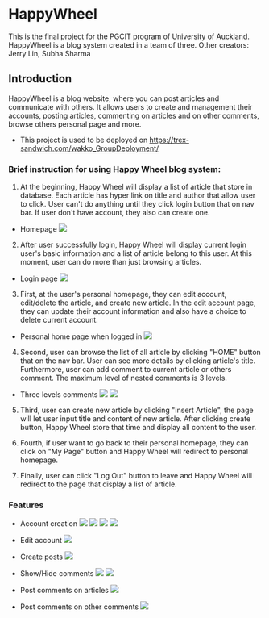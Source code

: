 # HappyWheel
This is the final project for the PGCIT program of University of Auckland. HappyWheel is a blog system created in a team of three. Other creators: Jerry Lin, Subha Sharma
## Introduction
HappyWheel is a blog website, where you can post articles and communicate with others. It allows users to create and management their accounts, posting articles, commenting on articles and on other comments, browse others personal page and more. 

-  This project is used to be deployed on https://trex-sandwich.com/wakko_GroupDeployment/

### Brief instruction for using Happy Wheel blog system:

1. At the beginning, Happy Wheel will display a list of article that store in database. Each article has hyper link on title and author that allow user to click. User can't do anything until they click login button that on nav bar. If user don't have account, they also can create one.
  
- Homepage
![](./screenshots/homepage.png)
    
2. After user successfully login, Happy Wheel will display current login user's basic information and a list of article belong to this user. At this moment, user can do more than just browsing articles.
  
- Login page
![](./screenshots/login%20page.png)
  
3. First, at the user's personal homepage, they can edit account, edit/delete the article, and create new article. In the edit account page, they can update their account information and also have a choice to delete current account.
    
- Personal home page when logged in 
![](./screenshots/Personal%20home%20page%20when%20logged%20in.png)
  
4. Second, user can browse the list of all article by clicking "HOME" button that on the nav bar. User can see more details by clicking article's title. Furthermore, user can add comment to current article or others comment. The maximum level of nested comments is 3 levels.

- Three levels comments
![](./screenshots/Three%20levels%20comments1.png)
![](./screenshots/Three%20levels%20comments2.png)

    
5. Third, user can create new article by clicking "Insert Article", the page will let user input title and content of new article. After clicking create button, Happy Wheel store that time and display all content to the user.
    
6. Fourth, if user want to go back to their personal homepage, they can click on "My Page" button and Happy Wheel will redirect to personal homepage.
    
7. Finally, user can click "Log Out" button to leave and Happy Wheel will redirect to the page that display a list of article.
  
### Features
- Account creation
![](./screenshots/Account%20creation%201.png)
![](./screenshots/Account%20creation2.png)
![](./screenshots/Account%20creation3.png)
![](./screenshots/Account%20creation4.png)
  
- Edit account
![](./screenshots/edit%20account.png)
  
- Create posts
![](./screenshots/post.png)
  
- Show/Hide comments
![](./screenshots/show%20comments.png)
![](./screenshots/hide%20comments.png)

- Post comments on articles
![](./screenshots/comments%20on%20articles.png)
  
- Post comments on other comments
![](./screenshots/comments%20on%20other%20comments.png)
  


